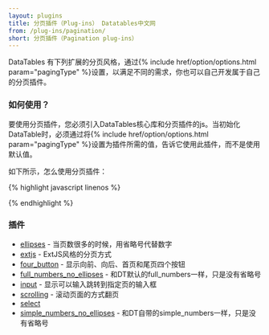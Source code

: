 ```yaml
---
layout: plugins
title: 分页插件（Plug-ins） Datatables中文网
from: /plug-ins/pagination/
short: 分页插件（Pagination plug-ins）
---
```


DataTables 有下列扩展的分页风格，通过{% include href/option/options.html param="pagingType" %}设置，以满足不同的需求，你也可以自己开发属于自己的分页插件。


### 如何使用？

要使用分页插件，您必须引入DataTables核心库和分页插件的js。当初始化DataTable时，必须通过将{% include href/option/options.html param="pagingType" %}设置为插件所需的值，告诉它使用此插件，而不是使用默认值。

如下所示，怎么使用分页插件：

{% highlight javascript linenos %}

<script type="text/javascript" src="jquery.dataTables.js"></script>
<script type="text/javascript" src="dataTables.scrollingPagination.js"></script>
<script type="text/javascript">
    $(document).ready(function() {
        $('#example').DataTable( {
            "pagingType": "scrolling"
        } );
    } );
</script>

{% endhighlight %}

### 插件

- [ellipses](/plug-ins/pagination/ellipses/index.html) - 当页数很多的时候，用省略号代替数字
- [extjs](/plug-ins/pagination/extjs/index.html) - ExtJS风格的分页方式
- [four_button](/plug-ins/pagination/four_button/index.html) - 显示向前、向后、首页和尾页四个按钮
- [full_numbers_no_ellipses](/plug-ins/pagination/full_numbers_no_ellipses/index.html) - 和DT默认的full_numbers一样，只是没有省略号
- [input](/plug-ins/pagination/input/index.html) - 显示可以输入跳转到指定页的输入框
- [scrolling]() - 滚动页面的方式翻页
- [select]()
- [simple_numbers_no_ellipses]() - 和DT自带的simple_numbers一样，只是没有省略号





